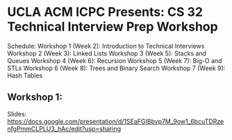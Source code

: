 # UCLA ACM ICPC Presents: CS 32 Technical Interview Prep Workshop


Schedule:
  Workshop 1 (Week 2): Introduction to Technical Interviews
  Workshop 2 (Week 3): Linked Lists
  Workshop 3 (Week 5): Stacks and Queues
  Workshop 4 (Week 6): Recursion
  Workshop 5 (Week 7): Big-O and STLs
  Workshop 6 (Week 8): Trees and Binary Search
  Workshop 7 (Week 9): Hash Tables

## Workshop 1:
Slides: https://docs.google.com/presentation/d/1SEaFGIBbvp7M_9ow1_6bcuTDRzenfgPmmCLPLU3_hAc/edit?usp=sharing

